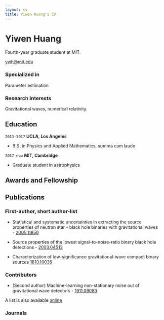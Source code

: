 ```yaml
---
layout: cv
title: Yiwen Huang's CV
---
```

# Yiwen Huang
Fourth-year graduate student at MIT.

<div id="webaddress">
<a href="email">ywh@mit.edu</a>
</div>


### Specialized in

Parameter estimation


### Research interests

Gravitational waves,  numerical relativity.


## Education

`2013-2017`
__UCLA, Los Angeles__
- B.S. in Physics and Applied Mathematics, summa cum laude

`2017-now`
__MIT, Cambridge__
- Graduate student in astrophysics


## Awards and Fellowship





## Publications

### First-author, short author-list
- Statistical and systematic uncertainties in extracting the source properties of neutron star - black hole binaries with gravitational waves - [2005.11850](https://arxiv.org/abs/2005.11850)

- Source properties of the lowest signal-to-noise-ratio binary black hole detections - [2003.04513](https://arxiv.org/abs/2003.04513)

- Characterization of low-significance gravitational-wave compact binary sources [1810.10035](https://arxiv.org/abs/1810.10035)

### Contributors
- (Second author) Machine-learning non-stationary noise out of gravitational wave detectors - [1911.09083](https://arxiv.org/abs/1911.09083)

A list is also available [online](https://scholar.google.com/citations?user=JcQEUqsAAAAJ&hl=en&authuser=2)

### Journals



<!-- ### Footer

Last updated: July 2020


